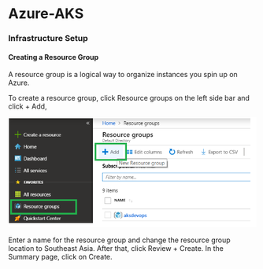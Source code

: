# Azure-AKS

### Infrastructure Setup
#### Creating a Resource Group
A resource group is a logical way to organize instances you spin up on Azure. 

To create a resource group, click Resource groups on the left side bar and click + Add,

[![resource-group](https://github.com/1CloudHub/Azure-AKS/blob/master/Images/resource-group.png "resource-group")]()

Enter a name for the resource group and change the resource group location to Southeast Asia. After that, click Review + Create. In the Summary page, click on Create.
